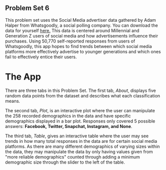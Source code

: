 ## Problem Set 6

This problem set uses the Social Media advertiser data gathered by Adam Halper from Whatsgoodly, a social polling company. You can download the data for yourself [here.](https://www.kaggle.com/datasets/thedevastator/uncovering-millennials-shopping-habits-and-socia) This data is centered around Millennial and Generation Z users of social media and how advertisements influence their purchases. Using 50,770 self-reported responses from users of Whatsgoodly, this app hopes to find trends between which social media platforms more effectively advertise to younger generations and which ones fail to effectively entice their users.

# The App

There are three tabs in this Problem Set. The first tab, _About_, displays five random data points from the dataset and describes what each classification means.

The second tab, _Plot_, is an interactive plot where the user can manipulate the 258 recorded demographics in the data and have specific demographics displayed in a bar plot. Responses only covered 5 possible answers: **Facebook, Twitter, Snapchat, Instagram, and None**.

The third tab, _Table_, gives an interactive table where the user may see trends in how many total responses in the data are for certain social media platforms. As there are many different demographics of varying sizes within the data, they may manipulate the data by only having values given from "more reliable demographics" counted through adding a minimum demographic size through the slider to the left of the table.
